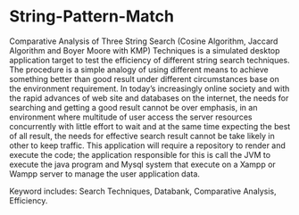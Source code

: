 # String-Pattern-Match
Comparative Analysis of Three String Search (Cosine Algorithm, Jaccard Algorithm and Boyer Moore with KMP) Techniques is a simulated desktop application target to test the efficiency of different string search techniques. The procedure is a simple analogy of using different means to achieve something better than good result under different circumstances base on the environment requirement.
In today’s increasingly online society and with the rapid advances of web site and databases on the internet, the needs for searching and getting a good result cannot be over emphasis, in an environment where multitude of user access the server resources concurrently with little effort to wait and at the same time expecting the best of all result, the needs for effective search result cannot be take likely in other to keep traffic. This application will require a repository to render and execute the code; the application responsible for this is call the JVM to execute the java program and Mysql system that execute on a Xampp or Wampp server to manage the user application data.

Keyword includes: Search Techniques, Databank, Comparative Analysis, Efficiency.
